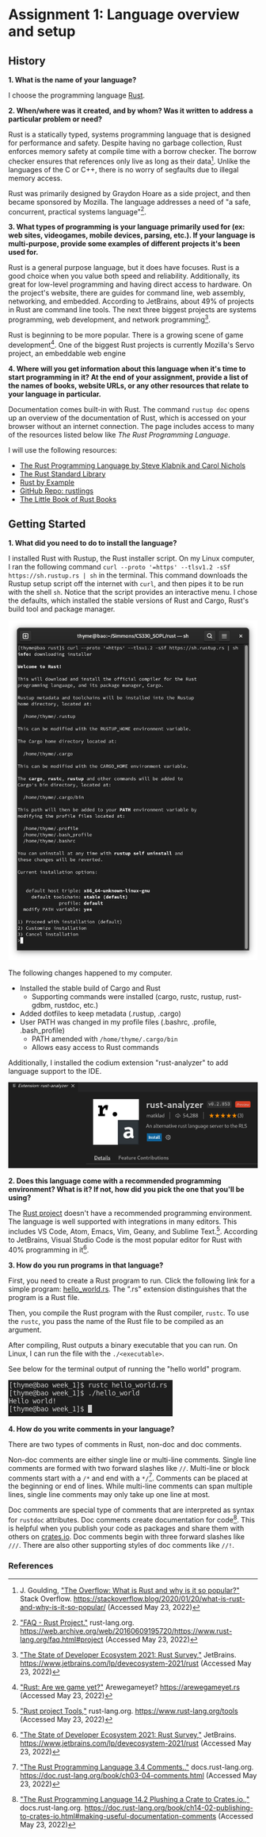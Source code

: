 # Assignment 1: Language overview and setup

## History

**1. What is the name of your language?** 

I choose the programming language [Rust](https://www.rust-lang.org/). 

**2. When/where was it created, and by whom? Was it written to address a particular problem or need?**

Rust is a statically typed, systems programming language that is designed for performance and safety. Despite having no garbage collection, Rust enforces memory safety at compile time with a borrow checker. The borrow checker ensures that references only live as long as their data[^StackOverflow]. Unlike the languages of the C or C++, there is no worry of segfaults due to illegal memory access.

Rust was primarily designed by Graydon Hoare as a side project, and then became sponsored by Mozilla. The language addresses a need of "a safe, concurrent, practical systems language"[^RustFAQ]. 

**3. What types of programming is your language primarily used for (ex: web sites, videogames, mobile devices, parsing, etc.). If your language is multi-purpose, provide some examples of different projects it's been used for.**

Rust is a general purpose language, but it does have focuses. Rust is a good choice when you value both speed and reliability. Additionally, its great for low-level programming and having direct access to hardware. On the project's website, there are guides for command line, web assembly, networking, and embedded. According to JetBrains, about 49% of projects in Rust are command line tools. The next three biggest projects are systems programming, web development, and network programming[^JetBrains]. 

Rust is beginning to be more popular. There is a growing scene of game development[^RustGame]. One of the biggest Rust projects is currently Mozilla's Servo project, an embeddable web engine

**4. Where will you get information about this language when it's time to start programming in it? At the end of your assignment, provide a list of the names of books, website URLs, or any other resources that relate to your language in particular.**

Documentation comes built-in with Rust. The command `rustup doc` opens up an overview of the documentation of Rust, which is accessed on your browser without an internet connection. The page includes access to many of the resources listed below like *The Rust Programming Language*. 

I will use the following resources:
- [The Rust Programming Language by Steve Klabnik and Carol Nichols](https://doc.rust-lang.org/book/title-page.html)
- [The Rust Standard Library](https://doc.rust-lang.org/std/index.html)
- [Rust by Example](https://doc.rust-lang.org/rust-by-example/index.html)
- [GitHub Repo: rustlings](https://github.com/rust-lang/rustlings)
- [The Little Book of Rust Books](https://lborb.github.io/book/official.html)

## Getting Started

**1. What did you need to do to install the language?**

I installed Rust with Rustup, the Rust installer script. On my Linux computer, I ran the following command `curl --proto '=https' --tlsv1.2 -sSf https://sh.rustup.rs | sh` in the terminal. This command downloads the Rustup setup script off the internet with `curl`, and then pipes it to be run with the shell `sh`. Notice that the script provides an interactive menu. I chose the defaults, which installed the stable versions of Rust and Cargo, Rust's build tool and package manager.

![Rustup CLI install picture](../images/rustup_cli_install.png)

The following changes happened to my computer.
- Installed the stable build of Cargo and Rust
    - Supporting commands were installed (cargo, rustc, rustup, rust-gdbm, rustdoc, etc.) 
- Added dotfiles to keep metadata (.rustup, .cargo)
- User PATH was changed in my profile files (.bashrc, .profile, .bash_profile)
    - PATH amended with `/home/thyme/.cargo/bin`
    - Allows easy access to Rust commands

Additionally, I installed the codium extension "rust-analyzer" to add language support to the IDE.

![rust-analyzer codium plugin](../images/rust_analyzer_codium.png)

**2. Does this language come with a recommended programming environment? What is it? If not, how did you pick the one that you'll be using?**

The [Rust project](https://www.rust-lang.org/) doesn't have a recommended programming environment. The language is well supported with integrations in many editors. This includes VS Code, Atom, Emacs, Vim, Geany, and Sublime Text.[^Rust]. According to JetBrains, Visual Studio Code is the most popular editor for Rust with 40% programming in it[^JetBrains]. 

**3. How do you run programs in that language?**

First, you need to create a Rust program to run. Click the following link for a simple program: [hello_world.rs](hello_world.rs). The ".rs" extension distinguishes that the program is a Rust file. 

Then, you compile the Rust program with the Rust compiler, `rustc`. To use the `rustc`, you pass the name of the Rust file to be compiled as an argument.

After compiling, Rust outputs a binary executable that you can run. On Linux, I can run the file with the `./<executable>`.

See below for the terminal output of running the "hello world" program. 

![CLI output of Rust hello world program](../images/rust_hello_world.png)

**4. How do you write comments in your language?**

There are two types of comments in Rust, non-doc and doc comments. 

Non-doc comments are either single line or multi-line comments. Single line comments are formed with two forward slashes like `//`. Multi-line or block comments start with a `/*` and end with a `*/`[^RustComments]. Comments can be placed at the beginning or end of lines. While multi-line comments can span multiple lines, single line comments may only take up one line at most. 

Doc comments are special type of comments that are interpreted as syntax for `rustdoc` attributes. Doc comments create documentation for code[^RustDocumentation]. This is helpful when you publish your code as packages and share them with others on [crates.io](https://crates.io/). Doc comments begin with three forward slashes like `///`. There are also other supporting styles of doc comments like `//!`. 

### References 

[^JetBrains]: ["The State of Developer Ecosystem 2021: Rust Survey,"](https://www.jetbrains.com/lp/devecosystem-2021/rust/) JetBrains. https://www.jetbrains.com/lp/devecosystem-2021/rust (Accessed May 23, 2022)
[^Rust]: ["Rust project Tools,"](https://www.rust-lang.org/tools) rust-lang.org. https://www.rust-lang.org/tools (Accessed May 23, 2022)
[^RustComments]: ["The Rust Programming Language 3.4 Comments.,"](https://doc.rust-lang.org/book/ch03-04-comments.html) docs.rust-lang.org. https://doc.rust-lang.org/book/ch03-04-comments.html (Accessed May 23, 2022)
[^RustDocumentation]: ["The Rust Programming Language 14.2 Plushing a Crate to Crates.io.,"](https://doc.rust-lang.org/book/ch14-02-publishing-to-crates-io.html#making-useful-documentation-comments) docs.rust-lang.org. https://doc.rust-lang.org/book/ch14-02-publishing-to-crates-io.html#making-useful-documentation-comments (Accessed May 23, 2022)
[^RustFAQ]: ["FAQ - Rust Project."](https://web.archive.org/web/20160609195720/https://www.rust-lang.org/faq.html#project) rust-lang.org. https://web.archive.org/web/20160609195720/https://www.rust-lang.org/faq.html#project (Accessed May 23, 2022)
[^RustGame]: ["Rust: Are we game yet?"](https://arewegameyet.rs/) Arewegameyet? https://arewegameyet.rs (Accessed May 23, 2022)
[^StackOverflow]: J. Goulding, ["The Overflow: What is Rust and why is it so popular?"](https://stackoverflow.blog/2020/01/20/what-is-rust-and-why-is-it-so-popular/) Stack Overflow. https://stackoverflow.blog/2020/01/20/what-is-rust-and-why-is-it-so-popular/ (Accessed May 23, 2022)